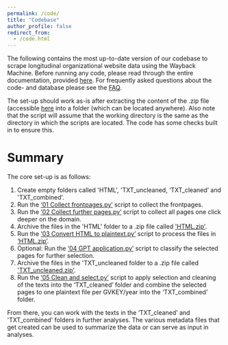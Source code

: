 ```yaml
---
permalink: /code/
title: "Codebase"
author_profile: false
redirect_from: 
  - /code.html
---
```

The following contains the most up-to-date version of our codebase to scrape longitudinal organizational website data using the Wayback Machine. Before running any code, please read through the entire documentation, provided [here](https://haans-mertens.github.io/code/documentation). For frequently asked questions about the code- and database please see the [FAQ](https://haans-mertens.github.io/faq/).

The set-up should work as-is after extracting the content of the .zip file (accessible [here](https://github.com/haans-mertens/haans-mertens.github.io/raw/master/_pages/General%20purpose%20set-up.zip) into a folder (which can be located anywhere). Also note that the script will assume that the working directory is the same as the directory in which the scripts are located. The code has some checks built in to ensure this.

Summary
======
The core set-up is as follows:

1. Create empty folders called 'HTML', 'TXT_uncleaned, ‘TXT_cleaned’ and 'TXT_combined'.
2. Run the [‘01 Collect frontpages.py’](https://raw.githubusercontent.com/haans-mertens/haans-mertens.github.io/master/_pages/01%20Collect%20frontpages.py) script to collect the frontpages.
3. Run the [‘02 Collect further pages.py’](https://raw.githubusercontent.com/haans-mertens/haans-mertens.github.io/master/_pages/02%20Collect%20further%20pages.py) script to collect all pages one click deeper on the domain.
4. Archive the files in the 'HTML' folder to a .zip file called ['HTML.zip'](https://github.com/haans-mertens/haans-mertens.github.io/raw/master/_pages/HTML.zip).
5. Run the [‘03 Convert HTML to plaintext.py’](https://raw.githubusercontent.com/haans-mertens/haans-mertens.github.io/master/_pages/03%20Convert%20HTML%20to%20plaintext.py) script to process the files in [‘HTML.zip’](https://github.com/haans-mertens/haans-mertens.github.io/raw/master/_pages/HTML.zip).
6. Optional: Run the [‘04 GPT application.py’](https://raw.githubusercontent.com/haans-mertens/haans-mertens.github.io/master/_pages/04%20GPT%20application.py) script to classify the selected pages for further selection.
7. Archive the files in the 'TXT_uncleaned folder to a .zip file called ['TXT_uncleaned.zip'](https://github.com/haans-mertens/haans-mertens.github.io/raw/master/_pages/TXT_uncleaned.zip).
8. Run the [‘05 Clean and select.py’](https://raw.githubusercontent.com/haans-mertens/haans-mertens.github.io/master/_pages/05%20Clean%20and%20select.py) script to apply selection and cleaning of the texts into the ‘TXT_cleaned’ folder and combine the selected pages to one plaintext file per GVKEY/year into the ‘TXT_combined’ folder.

From there, you can work with the texts in the ‘TXT_cleaned’ and 'TXT_combined' folders in further analyses. The various metadata files that get created can be used to summarize the data or can serve as input in analyses.
